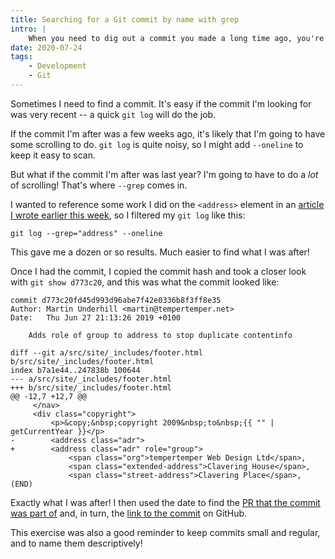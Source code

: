 ```yaml
---
title: Searching for a Git commit by name with grep
intro: |
    When you need to dig out a commit you made a long time ago, you're going to need something a bit more powerful than a standard `git log`.
date: 2020-07-24
tags:
    - Development
    - Git
---
```


Sometimes I need to find a commit. It's easy if the commit I'm looking for was very recent -- a quick `git log` will do the job.

If the commit I'm after was a few weeks ago, it's likely that I'm going to have some scrolling to do. `git log` is quite noisy, so I might add `--oneline` to keep it easy to scan.

But what if the commit I'm after was last year? I'm going to have to do a *lot* of scrolling! That's where `--grep` comes in.

I wanted to reference some work I did on the `<address>` element in an [article I wrote earlier this week](/blog/using-address-in-html-wont-be-problematic-for-much-longer), so I filtered my `git log` like this:

```git
git log --grep="address" --oneline
```

This gave me a dozen or so results. Much easier to find what I was after!

Once I had the commit, I copied the commit hash and took a closer look with `git show d773c20`, and this was what the commit looked like:

```git
commit d773c20fd45d993d96abe7f42e0336b8f3ff8e35
Author: Martin Underhill <martin@tempertemper.net>
Date:   Thu Jun 27 21:13:26 2019 +0100

    Adds role of group to address to stop duplicate contentinfo

diff --git a/src/site/_includes/footer.html b/src/site/_includes/footer.html
index b7a1e44..247838b 100644
--- a/src/site/_includes/footer.html
+++ b/src/site/_includes/footer.html
@@ -12,7 +12,7 @@
     </nav>
     <div class="copyright">
         <p>&copy;&nbsp;copyright 2009&nbsp;to&nbsp;{{ "" | getCurrentYear }}</p>
-        <address class="adr">
+        <address class="adr" role="group">
             <span class="org">tempertemper Web Design Ltd</span>,
             <span class="extended-address">Clavering House</span>,
             <span class="street-address">Clavering Place</span>,
(END)
```

Exactly what I was after! I then used the date to find the [PR that the commit was part of](https://github.com/tempertemper/tempertemper.net/pull/39) and, in turn, the [link to the commit](https://github.com/tempertemper/tempertemper.net/pull/39/commits/48f5cc3a438b1c80df34f0bbefb06b37308775e5) on GitHub.

This exercise was also a good reminder to keep commits small and regular, and to name them descriptively!
